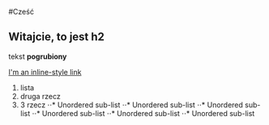 #Cześć

## Witajcie, to jest h2

tekst **pogrubiony**

[I'm an inline-style link](https://www.google.com)

1. lista
2. druga rzecz
3. 3 rzecz
   ⋅⋅* Unordered sub-list
   ⋅⋅* Unordered sub-list
   ⋅⋅* Unordered sub-list
   ⋅⋅* Unordered sub-list
   ⋅⋅* Unordered sub-list
   ⋅⋅* Unordered sub-list

